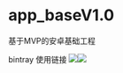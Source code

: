# app_baseV1.0
基于MVP的安卓基础工程


bintray 使用链接
<a href='https://bintray.com/hzxiaojietan/maven/baseLib?source=watch' alt='Get automatic notifications about new "baseLib" versions'><img src='https://www.bintray.com/docs/images/bintray_badge_color.png'></a><a href='https://bintray.com/hzxiaojietan/maven/baseLib?source=watch' alt='Get automatic notifications about new "baseLib" versions'><img src='https://www.bintray.com/docs/images/bintray_badge_color.png'></a>
